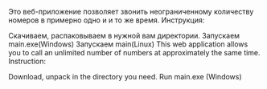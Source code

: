 Это веб-приложение позволяет звонить неограниченному количеству номеров в примерно одно и и то же время. Инструкция:

Скачиваем, распаковываем в нужной вам директории.
Запускаем main.exe(Windows)
Запускаем main(Linux)
This web application allows you to call an unlimited number of numbers at approximately the same time. Instruction:

Download, unpack in the directory you need.
Run main.exe (Windows)

